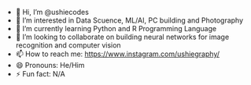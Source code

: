 - 👋 Hi, I’m @ushiecodes
- 👀 I’m interested in Data Scuence, ML/AI, PC building and Photography
- 🌱 I’m currently learning Python and R Programming Language
- 💞️ I’m looking to collaborate on building neural networks for image recognition and computer vision
- 📫 How to reach me: https://www.instagram.com/ushiegraphy/
- 😄 Pronouns: He/Him
- ⚡ Fun fact: N/A
<!---
ushiecodes/ushiecodes is a ✨ special ✨ repository because its `README.md` (this file) appears on your GitHub profile.
You can click the Preview link to take a look at your changes.
--->
